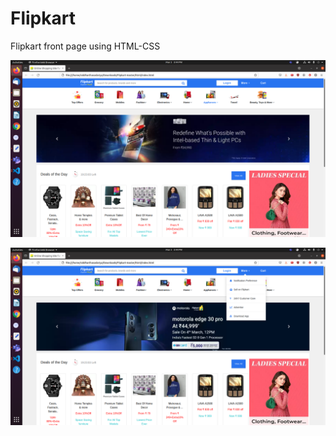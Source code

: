 # Flipkart
Flipkart front page using HTML-CSS


![screenshot](https://github.com/siddharthaso/Flipkart/blob/master/Screenshot%20from%202022-03-02%2015-44-00.png)

![screenshot](https://github.com/siddharthaso/Flipkart/blob/master/Screenshot%20from%202022-03-02%2015-44-05.png)
